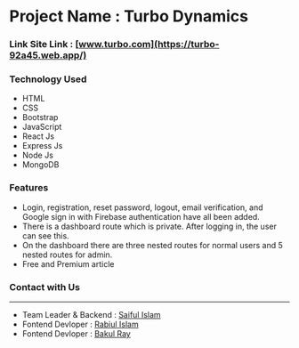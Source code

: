 # Project Name : Turbo Dynamics 
### Link Site Link :  [www.turbo.com](https://turbo-92a45.web.app/)
### Technology Used 
- HTML
- CSS
- Bootstrap 
- JavaScript
- React Js
- Express Js
- Node Js 
- MongoDB

### Features

- Login, registration, reset password, logout, email verification, and Google sign in with Firebase authentication have all been added.
- There is a dashboard route which is private. After logging in, the user can see this.
- On the dashboard there are three nested routes for normal users and 5 nested routes for admin.
- Free and Premium article

### Contact with Us 
-------------------------------------------------------------------------
- Team Leader & Backend :  [Saiful Islam](https://github.com/SIArifBD)
- Fontend Devloper :  [Rabiul Islam](https://github.com/rabiul1399)
- Fontend Devloper :  [Bakul Ray](https://github.com/bakul11)

 
 
